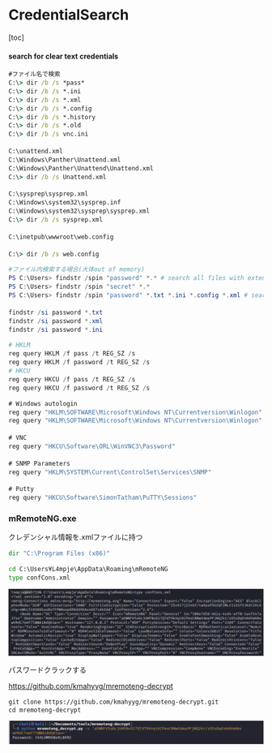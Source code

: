 # CredentialSearch

[toc]

#### search for clear text credentials

```cmd
#ファイル名で検索
C:\> dir /b /s *pass*
C:\> dir /b /s *.ini
C:\> dir /b /s *.xml
C:\> dir /b /s *.config
C:\> dir /b /s *.history
C:\> dir /b /s *.old
C:\> dir /b /s vnc.ini

C:\unattend.xml
C:\Windows\Panther\Unattend.xml
C:\Windows\Panther\Unattend\Unattend.xml
C:\> dir /b /s Unattend.xml

C:\sysprep\sysprep.xml
C:\Windows\system32\sysprep.inf
C:\Windows\system32\sysprep\sysprep.xml
C:\> dir /b /s sysprep.xml

C:\inetpub\wwwroot\web.config

C:\> dir /b /s web.config
```

```powershell
#ファイル内検索する場合(大体out of memory)
PS C:\Users> findstr /spin "password" *.* # search all files with extensions
PS C:\Users> findstr /spin "secret" *.*
PS C:\Users> findstr /spin "password" *.txt *.ini *.config *.xml # search specific extensions

findstr /si password *.txt
findstr /si password *.xml
findstr /si password *.ini
```

```powershell
# HKLM
reg query HKLM /f pass /t REG_SZ /s
reg query HKLM /f password /t REG_SZ /s
# HKCU
reg query HKCU /f pass /t REG_SZ /s
reg query HKCU /f password /t REG_SZ /s
```

```cmd
# Windows autologin
reg query "HKLM\SOFTWARE\Microsoft\Windows NT\Currentversion\Winlogon"
reg query "HKLM\SOFTWARE\Microsoft\Windows NT\Currentversion\Winlogon" 2>nul | findstr "DefaultUserName DefaultDomainName DefaultPassword"

# VNC
reg query "HKCU\Software\ORL\WinVNC3\Password"

# SNMP Parameters
reg query "HKLM\SYSTEM\Current\ControlSet\Services\SNMP"

# Putty
reg query "HKCU\Software\SimonTatham\PuTTY\Sessions"
```



### mRemoteNG.exe

クレデンシャル情報を.xmlファイルに持つ

```cmd
dir "C:\Program Files (x86)"
```

```cmd
cd C:\Users¥L4mpje\AppData\Roaming\mRemoteNG
type confCons.xml
```

![image-20230502001102390](img/CredentialSearch/image-20230502001102390.png)

パスワードクラックする

https://github.com/kmahyyg/mremoteng-decrypt

```
git clone https://github.com/kmahyyg/mremoteng-decrypt.git
cd mremoteng-decrypt 
```

![image-20230501235913351](img/CredentialSearch/image-20230501235913351.png)
